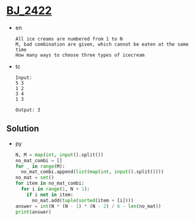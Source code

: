 # [BJ_2422](https://acmicpc.net/problem/2422)

* en

  ```en
  All ice creams are numbered from 1 to N
  M, bad combination are given, which cannot be eaten at the same time
  How many ways to choose three types of icecream
  ```

* tc

  ```tc
  Input:
  5 3
  1 2
  3 4
  1 3

  Output: 3
  ```

## Solution

* py

  ```py
  N, M = map(int, input().split())
  no_mat_combi = []
  for _ in range(M):
    no_mat_combi.append(list(map(int, input().split())))
  no_mat = set()
  for item in no_mat_combi:
    for i in range(1, N + 1):
      if i not in item:
        no_mat.add(tuple(sorted(item + [i])))
  answer = int(N * (N - 1) * (N - 2) / 6 - len(no_mat))
  print(answer)
  ```
